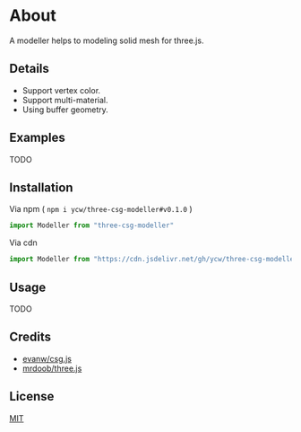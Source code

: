 # About

A modeller helps to modeling solid mesh for three.js.

## Details

- Support vertex color.
- Support multi-material.
- Using buffer geometry.

## Examples

TODO

## Installation

Via npm ( `npm i ycw/three-csg-modeller#v0.1.0` )

```js
import Modeller from "three-csg-modeller"
```

Via cdn

```js
import Modeller from "https://cdn.jsdelivr.net/gh/ycw/three-csg-modeller@0.1.0/src/index.js"
```

## Usage

TODO

## Credits

- [evanw/csg.js](https://evanw.github.io/csg.js/)
- [mrdoob/three.js](https://github.com/mrdoob/three.js)

## License

[MIT](LICENSE)